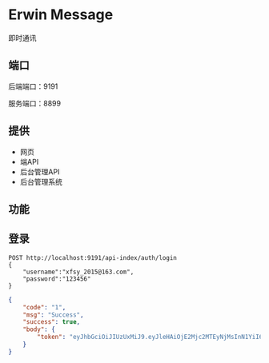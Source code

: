 # Erwin Message

即时通讯

## 端口

后端端口：9191

服务端口：8899

## 提供
- 网页
- 端API
- 后台管理API
- 后台管理系统

## 功能

## 登录

```
POST http://localhost:9191/api-index/auth/login
{
    "username":"xfsy_2015@163.com",
    "password":"123456"
}
```

```json
{
    "code": "1",
    "msg": "Success",
    "success": true,
    "body": {
        "token": "eyJhbGciOiJIUzUxMiJ9.eyJleHAiOjE2Mjc2MTEyNjMsInN1YiI6Inhmc3lfMjAxNUAxNjMuY29tIiwiaWF0IjoxNjI3NTgyNDYzMTM5fQ.dlKEC3HAQJGnr_-dQQkCJQLBDTYvXVILA6GmIEpwaXh1JOYojhj7p1345NqDD1D8hBLGOCN22jL0n821F63cLQ"
    }
}
```
